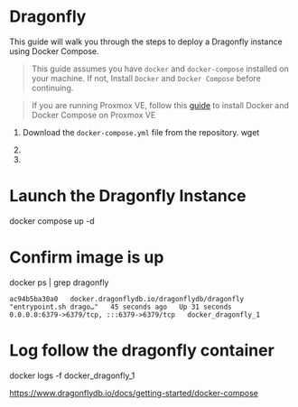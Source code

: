 # Dragonfly

This guide will walk you through the steps to deploy a Dragonfly instance using Docker Compose.

> This guide assumes you have `docker` and `docker-compose` installed on your machine. If not, Install `Docker` and `Docker Compose` before continuing.

> If you are running Proxmox VE, follow this [guide](../docker.md) to install Docker and Docker Compose on Proxmox VE

1. Download the `docker-compose.yml` file from the repository.
wget 

2. 

3. 


# Launch the Dragonfly Instance
docker compose up -d

# Confirm image is up
docker ps | grep dragonfly

```
ac94b5ba30a0   docker.dragonflydb.io/dragonflydb/dragonfly   "entrypoint.sh drago…"   45 seconds ago   Up 31 seconds         0.0.0.0:6379->6379/tcp, :::6379->6379/tcp   docker_dragonfly_1

``` 

# Log follow the dragonfly container
docker logs -f docker_dragonfly_1


https://www.dragonflydb.io/docs/getting-started/docker-compose
